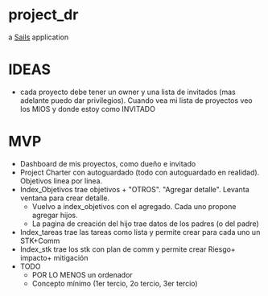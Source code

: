 # project_dr

a [Sails](http://sailsjs.org) application

# IDEAS
- cada proyecto debe tener un owner y una lista de invitados (mas adelante puedo dar privilegios). Cuando vea mi lista de proyectos veo los MIOS y donde estoy como INVITADO

# MVP
- Dashboard de mis proyectos, como dueño e invitado
- Project Charter con autoguardado (todo con autoguardado en realidad). Objetivos linea por linea.
- Index_Objetivos trae objetivos + "OTROS". "Agregar detalle". Levanta ventana para crear detalle.
    - Vuelvo a index_objetivos con el agregado. Cada uno propone agregar hijos.
    - La pagina de creación del hijo trae datos de los padres (o del padre)
- Index_tareas trae las tareas como lista y permite crear para cada uno un STK+Comm
- Index_stk trae los stk con plan de comm y permite crear Riesgo+ impacto+ mitigación
- TODO
    - POR LO MENOS un ordenador
    - Concepto mínimo (1er tercio, 2o tercio, 3er tercio)    

